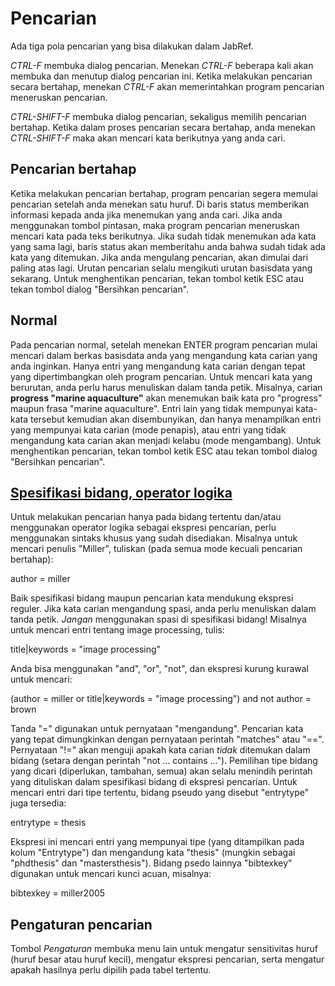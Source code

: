 # Pencarian

Ada tiga pola pencarian yang bisa dilakukan dalam JabRef.

*CTRL-F* membuka dialog pencarian. Menekan *CTRL-F* beberapa kali akan membuka dan menutup dialog pencarian ini. Ketika melakukan pencarian secara bertahap, menekan *CTRL-F* akan memerintahkan program pencarian meneruskan pencarian.

*CTRL-SHIFT-F* membuka dialog pencarian, sekaligus memilih pencarian bertahap. Ketika dalam proses pencarian secara bertahap, anda menekan *CTRL-SHIFT-F* maka akan mencari kata berikutnya yang anda cari.

## Pencarian bertahap

Ketika melakukan pencarian bertahap, program pencarian segera memulai pencarian setelah anda menekan satu huruf. Di baris status memberikan informasi kepada anda jika menemukan yang anda cari. Jika anda menggunakan tombol pintasan, maka program pencarian meneruskan mencari kata pada teks berikutnya. Jika sudah tidak menemukan ada kata yang sama lagi, baris status akan memberitahu anda bahwa sudah tidak ada kata yang ditemukan. Jika anda mengulang pencarian, akan dimulai dari paling atas lagi. Urutan pencarian selalu mengikuti urutan basisdata yang sekarang. Untuk menghentikan pencarian, tekan tombol ketik ESC atau tekan tombol dialog "Bersihkan pencarian".

## Normal

Pada pencarian normal, setelah menekan ENTER program pencarian mulai mencari dalam berkas basisdata anda yang mengandung kata carian yang anda inginkan. Hanya entri yang mengandung kata carian dengan tepat yang dipertimbangkan oleh program pencarian. Untuk mencari kata yang berurutan, anda perlu harus menuliskan dalam tanda petik. Misalnya, carian **progress "marine aquaculture"** akan menemukan baik kata pro "progress" maupun frasa "marine aquaculture". Entri lain yang tidak mempunyai kata-kata tersebut kemudian akan disembunyikan, dan hanya menampilkan entri yang mempunyai kata carian (mode penapis), atau entri yang tidak mengandung kata carian akan menjadi kelabu (mode mengambang). Untuk menghentikan pencarian, tekan tombol ketik ESC atau tekan tombol dialog "Bersihkan pencarian".

## <a href="" id="advanced">Spesifikasi bidang, operator logika</a>

Untuk melakukan pencarian hanya pada bidang tertentu dan/atau menggunakan operator logika sebagai ekspresi pencarian, perlu menggunakan sintaks khusus yang sudah disediakan. Misalnya untuk mencari penulis "Miller", tuliskan (pada semua mode kecuali pencarian bertahap):

author = miller

Baik spesifikasi bidang maupun pencarian kata mendukung ekspresi reguler. Jika kata carian mengandung spasi, anda perlu menuliskan dalam tanda petik. *Jangan* menggunakan spasi di spesifikasi bidang! Misalnya untuk mencari entri tentang image processing, tulis:

title|keywords = "image processing"

Anda bisa menggunakan "and", "or", "not", dan ekspresi kurung kurawal untuk mencari:

(author = miller or title|keywords = "image processing") and not author = brown

Tanda "=" digunakan untuk pernyataan "mengandung". Pencarian kata yang tepat dimungkinkan dengan pernyataan perintah "matches" atau "==". Pernyataan "!=" akan menguji apakah kata carian *tidak* ditemukan dalam bidang (setara dengan perintah "not ... contains ..."). Pemilihan tipe bidang yang dicari (diperlukan, tambahan, semua) akan selalu menindih perintah yang dituliskan dalam spesifikasi bidang di ekspresi pencarian. Untuk mencari entri dari tipe tertentu, bidang pseudo yang disebut "entrytype" juga tersedia:

entrytype = thesis

Ekspresi ini mencari entri yang mempunyai tipe (yang ditampilkan pada kolum "Entrytype") dan mengandung kata "thesis" (mungkin sebagai "phdthesis" dan "mastersthesis"). Bidang psedo lainnya "bibtexkey" digunakan untuk mencari kunci acuan, misalnya:

bibtexkey = miller2005

## Pengaturan pencarian

Tombol *Pengaturan* membuka menu lain untuk mengatur sensitivitas huruf (huruf besar atau huruf kecil), mengatur ekspresi pencarian, serta mengatur apakah hasilnya perlu dipilih pada tabel tertentu.
